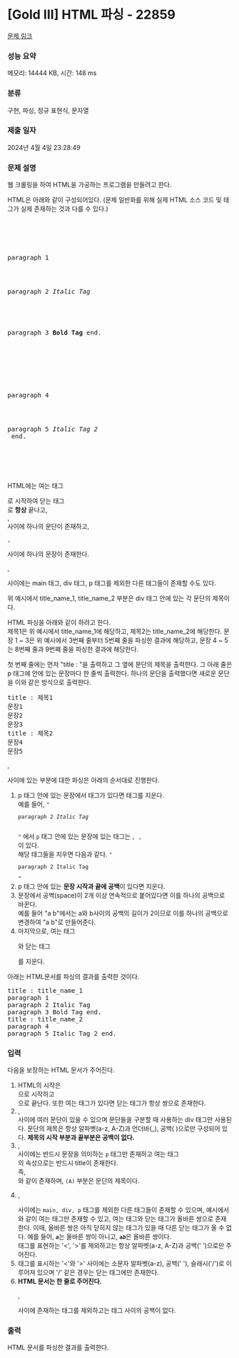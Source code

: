 # [Gold III] HTML 파싱 - 22859 

[문제 링크](https://www.acmicpc.net/problem/22859) 

### 성능 요약

메모리: 14444 KB, 시간: 148 ms

### 분류

구현, 파싱, 정규 표현식, 문자열

### 제출 일자

2024년 4월 4일 23:28:49

### 문제 설명

<p>웹 크롤링을 하여 HTML을 가공하는 프로그램을 만들려고 한다. </p>

<p>HTML은 아래와 같이 구성되어있다. (문제 일반화를 위해 실제 HTML 소스 코드 및 태그가 실제 존재하는 것과 다를 수 있다.)</p>

<pre><main>
    <div title="title_name_1">
        <p>paragraph 1</p>
        <p>paragraph 2 <i>Italic Tag</i> <br > </p>
        <p>paragraph 3 <b>Bold Tag</b> end.</p>
    </div>
    <div title="title_name_2">
        <p>paragraph 4</p>
        <p>paragraph 5 <i>Italic Tag 2</i> <br > end.</p>
    </div>
</main>
</pre>

<p>HTML에는 여는 태그 <code><main></code> 로 시작하여 닫는 태그 <code></main></code> 로 <strong>항상</strong> 끝나고, <code><div></code>, <code></div></code> 사이에 하나의 문단이 존재하고, <code><p>,</code> <code></p></code> 사이에 하나의 문장이 존재한다. <code><p></code>, <code></p></code> 사이에는 main 태그, div 태그, p 태그를 제외한 다른 태그들이 존재할 수도 있다. </p>

<p>위 예시에서 title_name_1, title_name_2 부분은 div 태그 안에 있는 각 문단의 제목이다.</p>

<p>HTML 파싱을 아래와 같이 하려고 한다.<br>
제목1은 위 예시에서 title_name_1에 해당하고, 제목2는 title_name_2에 해당한다. 문장 1 ~ 3은 위 예시에서 3번째 줄부터 5번째 줄을 파싱한 결과에 해당하고, 문장 4 ~ 5는 8번째 줄과 9번째 줄을 파싱한 결과에 해당한다.</p>

<p>첫 번째 줄에는 먼저 "title : "을 출력하고 그 옆에 문단의 제목을 출력한다. 그 아래 줄은 p 태그에 안에 있는 문장마다 한 줄씩 출력한다. 하나의 문단을 출력했다면 새로운 문단을 이와 같은 방식으로 출력한다.</p>

<pre>title : 제목1
문장1
문장2
문장3
title : 제목2
문장4
문장5
</pre>

<p><code><p></code>, <code></p></code> 사이에 있는 부분에 대한 파싱은 아래의 순서대로 진행한다.</p>

<ol>
	<li>p 태그 안에 있는 문장에서 태그가 있다면 태그를 지운다.<br>
	예를 들어, <code>"<p>paragraph 2 <i>Italic Tag</i> <br > </p>"</code> 에서 <code>p</code> 태그 안에 있는 문장에 있는 태그는 <code><i>, </i>, <br ></code>이 있다.<br>
	해당 태그들을 지우면 다음과 같다. <code>"<p>paragraph 2 Italic Tag  </p>"</code></li>
	<li>p 태그 안에 있는 <strong>문장 시작과 끝에 공백</strong>이 있다면 지운다.</li>
	<li>문장에서 공백(space)이 2개 이상 연속적으로 붙어있다면 이를 하나의 공백으로 바꾼다.<br>
	예를 들어 "a  b"에서는 a와 b사이의 공백의 길이가 2이므로 이를 하나의 공백으로 변경하여 "a b"로 만들어준다.</li>
	<li>마지막으로, 여는 태그 <code><p></code>와 닫는 태그 <code></p></code>를 지운다.</li>
</ol>

<p>아래는 HTML문서를 파싱의 결과를 출력한 것이다.</p>

<pre>title : title_name_1
paragraph 1
paragraph 2 Italic Tag
paragraph 3 Bold Tag end.
title : title_name_2
paragraph 4
paragraph 5 Italic Tag 2 end.
</pre>

<ol>
</ol>

### 입력 

 <p>다음을 보장하는 HTML 문서가 주어진다.</p>

<ol>
	<li>HTML의 시작은 <code><main></code>으로 시작하고 <code></main></code>으로 끝난다. 또한 여는 태그가 있다면 닫는 태그가 항상 쌍으로 존재한다.</li>
	<li><code><main></code>, <code></main></code> 사이에 여러 문단이 있을 수 있으며 문단들을 구분할 때 사용하는 div 태그만 사용된다. 문단의 제목은 항상 알파벳(a-z, A-Z)과 언더바(_), 공백( )으로만 구성되어 있다. <strong>제목의 시작 부분과 끝부분은 공백이 없다.</strong></li>
	<li><code><div></code>, <code></div></code> 사이에는 반드시 문장을 의미하는 <code>p</code> 태그만 존재하고 여는 태그 <code><div></code>의 속성으로는 반드시 title이 존재한다.<br>
	즉, <code><div title="(A)"></code> 와 같이 존재하며, <code>(A)</code> 부분은 문단의 제목이다.</li>
	<li><code><p></code>, <code></p></code> 사이에는 <code>main, div, p</code> 태그를 제외한 다른 태그들이 존재할 수 있으며, 예시에서 <br>와 같이 여는 태그만 존재할 수 있고, 여는 태그와 닫는 태그가 올바른 쌍으로 존재한다. 이때, 올바른 쌍은 아직 닫히지 않는 태그가 있을 때 다른 닫는 태그가 올 수 없다. 예를 들어, <code><b>a<i></b></i></code>는 올바른 쌍이 아니고, <code><b>a<i>b</i></b></code>은 올바른 쌍이다.<br>
	태그를 표현하는 '<', '>'를 제외하고는 항상 알파벳(a-z, A-Z)과 공백(' ')으로만 주어진다.</li>
	<li>태그를 표시하는 '<'와 '>' 사이에는 소문자 알파벳(a-z), 공백(' '), 슬래시('/')로 이루어져 있으며 '/' 같은 경우는 닫는 태그에만 존재한다.</li>
	<li><strong>HTML 문서는 한 줄로 주어진다.</strong> <code><p></code>, <code></p></code> 사이에 존재하는 태그를 제외하고는 태그 사이의 공백이 없다.</li>
</ol>

### 출력 

 <p>HTML 문서를 파싱한 결과를 출력한다.</p>


